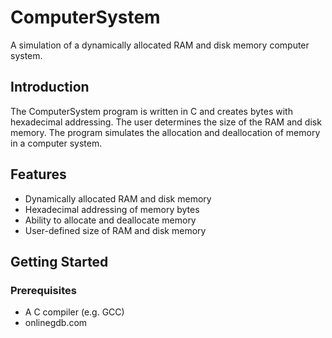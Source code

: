 # ComputerSystem

A simulation of a dynamically allocated RAM and disk memory computer system. 

## Introduction

The ComputerSystem program is written in C and creates bytes with hexadecimal addressing. The user determines the size of the RAM and disk memory. The program simulates the allocation and deallocation of memory in a computer system.

## Features

- Dynamically allocated RAM and disk memory
- Hexadecimal addressing of memory bytes
- Ability to allocate and deallocate memory
- User-defined size of RAM and disk memory

## Getting Started

### Prerequisites

- A C compiler (e.g. GCC)
- onlinegdb.com


